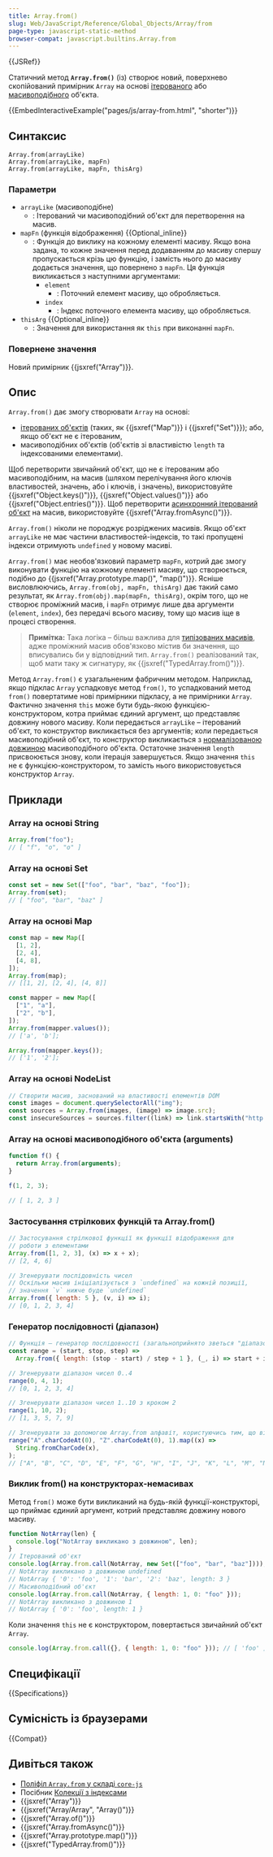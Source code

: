 ```yaml
---
title: Array.from()
slug: Web/JavaScript/Reference/Global_Objects/Array/from
page-type: javascript-static-method
browser-compat: javascript.builtins.Array.from
---
```


{{JSRef}}

Статичний метод **`Array.from()`** (із) створює новий, поверхнево скопійований примірник `Array` на основі [ітерованого](/uk/docs/Web/JavaScript/Reference/Iteration_protocols#protokol-iterovanoho-obiekta) або [масивоподібного](/uk/docs/Web/JavaScript/Guide/Indexed_collections#robota-z-masyvopodibnymy-obiektamy) об'єкта.

{{EmbedInteractiveExample("pages/js/array-from.html", "shorter")}}

## Синтаксис

```js-nolint
Array.from(arrayLike)
Array.from(arrayLike, mapFn)
Array.from(arrayLike, mapFn, thisArg)
```

### Параметри

- `arrayLike` (масивоподібне)
  - : Ітерований чи масивоподібний об'єкт для перетворення на масив.
- `mapFn` (функція відображення) {{Optional_inline}}
  - : Функція до виклику на кожному елементі масиву. Якщо вона задана, то кожне значення перед додаванням до масиву спершу пропускається крізь цю функцію, і замість нього до масиву додається значення, що повернено з `mapFn`. Ця функція викликається з наступними аргументами:
    - `element`
      - : Поточний елемент масиву, що обробляється.
    - `index`
      - : Індекс поточного елемента масиву, що обробляється.
- `thisArg` {{Optional_inline}}
  - : Значення для використання як `this` при виконанні `mapFn`.

### Повернене значення

Новий примірник {{jsxref("Array")}}.

## Опис

`Array.from()` дає змогу створювати `Array` на основі:

- [ітерованих об'єктів](/uk/docs/Web/JavaScript/Reference/Iteration_protocols) (таких, як {{jsxref("Map")}} і {{jsxref("Set")}}); або, якщо об'єкт не є ітерованим,
- масивоподібних об'єктів (об'єктів зі властивістю `length` та індексованими елементами).

Щоб перетворити звичайний об'єкт, що не є ітерованим або масивоподібним, на масив (шляхом перелічування його ключів властивостей, значень, або і ключів, і значень), використовуйте {{jsxref("Object.keys()")}}, {{jsxref("Object.values()")}} або {{jsxref("Object.entries()")}}. Щоб перетворити [асинхронний ітерований об'єкт](/uk/docs/Web/JavaScript/Reference/Iteration_protocols#asynkhronnyi-iterator-i-protokol-asynkhronnoho-iterovanoho-obiekta) на масив, використовуйте {{jsxref("Array.fromAsync()")}}.

`Array.from()` ніколи не породжує розріджених масивів. Якщо об'єкт `arrayLike` не має частини властивостей-індексів, то такі пропущені індекси отримують `undefined` у новому масиві.

`Array.from()` має необов'язковий параметр `mapFn`, котрий дає змогу виконувати функцію на кожному елементі масиву, що створюється, подібно до {{jsxref("Array.prototype.map()", "map()")}}. Ясніше висловлюючись, `Array.from(obj, mapFn, thisArg)` дає такий само результат, як `Array.from(obj).map(mapFn, thisArg)`, окрім того, що не створює проміжний масив, і `mapFn` отримує лише два аргументи (`element`, `index`), без передачі всього масиву, тому що масив іще в процесі створення.

> **Примітка:** Така логіка – більш важлива для [типізованих масивів](/uk/docs/Web/JavaScript/Guide/Typed_arrays), адже проміжний масив обов'язково містив би значення, що вписувались би у відповідний тип. `Array.from()` реалізований так, щоб мати таку ж сигнатуру, як {{jsxref("TypedArray.from()")}}.

Метод `Array.from()` є узагальненим фабричним методом. Наприклад, якщо підклас `Array` успадковує метод `from()`, то успадкований метод `from()` повертатиме нові примірники підкласу, а не примірники `Array`. Фактично значення `this` може бути будь-якою функцією-конструктором, котра приймає єдиний аргумент, що представляє довжину нового масиву. Коли передається `arrayLike` – ітерований об'єкт, то конструктор викликається без аргументів; коли передається масивоподібний об'єкт, то конструктор викликається з [нормалізованою довжиною](/uk/docs/Web/JavaScript/Reference/Global_Objects/Array#normalizatsiia-vlastyvosti-length) масивоподібного об'єкта. Остаточне значення `length` присвоюється знову, коли ітерація завершується. Якщо значення `this` не є функцією-конструктором, то замість нього використовується конструктор `Array`.

## Приклади

### Array на основі String

```js
Array.from("foo");
// [ "f", "o", "o" ]
```

### Array на основі Set

```js
const set = new Set(["foo", "bar", "baz", "foo"]);
Array.from(set);
// [ "foo", "bar", "baz" ]
```

### Array на основі Map

```js
const map = new Map([
  [1, 2],
  [2, 4],
  [4, 8],
]);
Array.from(map);
// [[1, 2], [2, 4], [4, 8]]

const mapper = new Map([
  ["1", "a"],
  ["2", "b"],
]);
Array.from(mapper.values());
// ['a', 'b'];

Array.from(mapper.keys());
// ['1', '2'];
```

### Array на основі NodeList

```js
// Створити масив, заснований на властивості елементів DOM
const images = document.querySelectorAll("img");
const sources = Array.from(images, (image) => image.src);
const insecureSources = sources.filter((link) => link.startsWith("http://"));
```

### Array на основі масивоподібного об'єкта (arguments)

```js
function f() {
  return Array.from(arguments);
}

f(1, 2, 3);

// [ 1, 2, 3 ]
```

### Застосування стрілкових функцій та Array.from()

```js
// Застосування стрілкової функції як функції відображення для
// роботи з елементами
Array.from([1, 2, 3], (x) => x + x);
// [2, 4, 6]

// Згенерувати послідовність чисел
// Оскільки масив ініціалізується з `undefined` на кожній позиції,
// значення `v` нижче буде `undefined`
Array.from({ length: 5 }, (v, i) => i);
// [0, 1, 2, 3, 4]
```

### Генератор послідовності (діапазон)

```js
// Функція – генератор послідовності (загальноприйнято зветься "діапазоном" – "range", наприклад, у Clojure, PHP тощо)
const range = (start, stop, step) =>
  Array.from({ length: (stop - start) / step + 1 }, (_, i) => start + i * step);

// Згенерувати діапазон чисел 0..4
range(0, 4, 1);
// [0, 1, 2, 3, 4]

// Згенерувати діапазон чисел 1..10 з кроком 2
range(1, 10, 2);
// [1, 3, 5, 7, 9]

// Згенерувати за допомогою Array.from алфавіт, користуючись тим, що він має послідовний порядок
range("A".charCodeAt(0), "Z".charCodeAt(0), 1).map((x) =>
  String.fromCharCode(x),
);
// ["A", "B", "C", "D", "E", "F", "G", "H", "I", "J", "K", "L", "M", "N", "O", "P", "Q", "R", "S", "T", "U", "V", "W", "X", "Y", "Z"]
```

### Виклик from() на конструкторах-немасивах

Метод `from()` може бути викликаний на будь-якій функції-конструкторі, що приймає єдиний аргумент, котрий представляє довжину нового масиву.

```js
function NotArray(len) {
  console.log("NotArray викликано з довжиною", len);
}
// Ітерований об'єкт
console.log(Array.from.call(NotArray, new Set(["foo", "bar", "baz"])));
// NotArray викликано з довжиною undefined
// NotArray { '0': 'foo', '1': 'bar', '2': 'baz', length: 3 }
// Масивоподібний об'єкт
console.log(Array.from.call(NotArray, { length: 1, 0: "foo" }));
// NotArray викликано з довжиною 1
// NotArray { '0': 'foo', length: 1 }
```

Коли значення `this` не є конструктором, повертається звичайний об'єкт `Array`.

```js
console.log(Array.from.call({}, { length: 1, 0: "foo" })); // [ 'foo' ]
```

## Специфікації

{{Specifications}}

## Сумісність із браузерами

{{Compat}}

## Дивіться також

- [Поліфіл `Array.from` у складі `core-js`](https://github.com/zloirock/core-js#ecmascript-array)
- Посібник [Колекції з індексами](/uk/docs/Web/JavaScript/Guide/Indexed_collections)
- {{jsxref("Array")}}
- {{jsxref("Array/Array", "Array()")}}
- {{jsxref("Array.of()")}}
- {{jsxref("Array.fromAsync()")}}
- {{jsxref("Array.prototype.map()")}}
- {{jsxref("TypedArray.from()")}}
